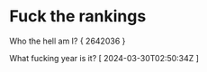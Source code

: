 # Fuck the rankings

Who the hell am I?
{ 2642036 }

What fucking year is it?
[ 2024-03-30T02:50:34Z ]
